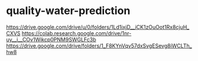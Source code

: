 # quality-water-prediction
https://drive.google.com/drive/u/0/folders/1Ld1ixjD__iCK1zOuOot1Rx8cjuH_CXVS
https://colab.research.google.com/drive/1nr-uy__i__COv1Wikcp0PNM9SWGLFc3b
https://drive.google.com/drive/folders/1_F8KYnVqv57dxSvgESevg8iWCLTh_hw8
